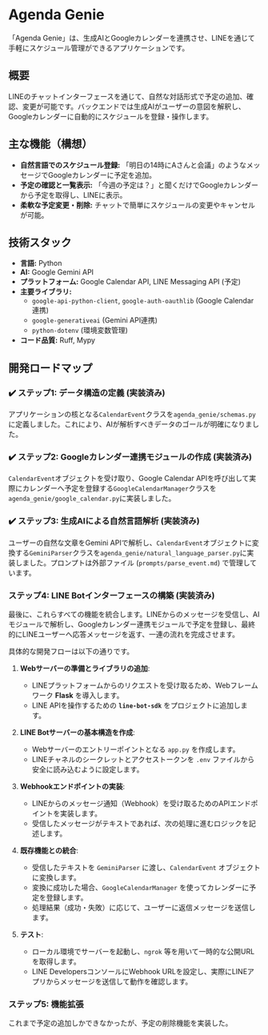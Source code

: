 # Agenda Genie

「Agenda Genie」は、生成AIとGoogleカレンダーを連携させ、LINEを通じて手軽にスケジュール管理ができるアプリケーションです。

## 概要

LINEのチャットインターフェースを通じて、自然な対話形式で予定の追加、確認、変更が可能です。バックエンドでは生成AIがユーザーの意図を解釈し、Googleカレンダーに自動的にスケジュールを登録・操作します。

## 主な機能（構想）

- **自然言語でのスケジュール登録:** 「明日の14時にAさんと会議」のようなメッセージでGoogleカレンダーに予定を追加。
- **予定の確認と一覧表示:** 「今週の予定は？」と聞くだけでGoogleカレンダーから予定を取得し、LINEに表示。
- **柔軟な予定変更・削除:** チャットで簡単にスケジュールの変更やキャンセルが可能。

## 技術スタック

- **言語:** Python
- **AI:** Google Gemini API
- **プラットフォーム:** Google Calendar API, LINE Messaging API (予定)
- **主要ライブラリ:**
  - `google-api-python-client`, `google-auth-oauthlib` (Google Calendar連携)
  - `google-generativeai` (Gemini API連携)
  - `python-dotenv` (環境変数管理)
- **コード品質:** Ruff, Mypy

## 開発ロードマップ

### ✔️ ステップ1: データ構造の定義 (実装済み)

アプリケーションの核となる`CalendarEvent`クラスを`agenda_genie/schemas.py`に定義しました。これにより、AIが解析すべきデータのゴールが明確になりました。

### ✔️ ステップ2: Googleカレンダー連携モジュールの作成 (実装済み)

`CalendarEvent`オブジェクトを受け取り、Google Calendar APIを呼び出して実際にカレンダーへ予定を登録する`GoogleCalendarManager`クラスを`agenda_genie/google_calendar.py`に実装しました。

### ✔️ ステップ3: 生成AIによる自然言語解析 (実装済み)

ユーザーの自然な文章をGemini APIで解析し、`CalendarEvent`オブジェクトに変換する`GeminiParser`クラスを`agenda_genie/natural_language_parser.py`に実装しました。プロンプトは外部ファイル (`prompts/parse_event.md`) で管理しています。

### ステップ4: LINE Botインターフェースの構築 (実装済み)

最後に、これらすべての機能を統合します。LINEからのメッセージを受信し、AIモジュールで解析し、Googleカレンダー連携モジュールで予定を登録し、最終的にLINEユーザーへ応答メッセージを返す、一連の流れを完成させます。

具体的な開発フローは以下の通りです。

1.  **Webサーバーの準備とライブラリの追加**:
    -   LINEプラットフォームからのリクエストを受け取るため、Webフレームワーク **Flask** を導入します。
    -   LINE APIを操作するための **`line-bot-sdk`** をプロジェクトに追加します。

2.  **LINE Botサーバーの基本構造を作成**:
    -   Webサーバーのエントリーポイントとなる `app.py` を作成します。
    -   LINEチャネルのシークレットとアクセストークンを `.env` ファイルから安全に読み込むように設定します。

3.  **Webhookエンドポイントの実装**:
    -   LINEからのメッセージ通知（Webhook）を受け取るためのAPIエンドポイントを実装します。
    -   受信したメッセージがテキストであれば、次の処理に進むロジックを記述します。

4.  **既存機能との統合**:
    -   受信したテキストを `GeminiParser` に渡し、`CalendarEvent` オブジェクトに変換します。
    -   変換に成功した場合、`GoogleCalendarManager` を使ってカレンダーに予定を登録します。
    -   処理結果（成功・失敗）に応じて、ユーザーに返信メッセージを送信します。

5.  **テスト**:
    -   ローカル環境でサーバーを起動し、`ngrok` 等を用いて一時的な公開URLを取得します。
    -   LINE DevelopersコンソールにWebhook URLを設定し、実際にLINEアプリからメッセージを送信して動作を確認します。

### ステップ5: 機能拡張

これまで予定の追加しかできなかったが、予定の削除機能を実装した。